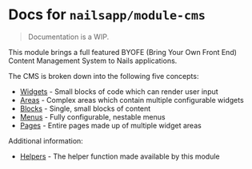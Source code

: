 # Docs for `nailsapp/module-cms`
> Documentation is a WIP.


This module brings a full featured BYOFE (Bring Your Own Front End) Content Management System to Nails applications.

The CMS is broken down into the following five concepts:

- [Widgets](/docs/widgets/README.md) - Small blocks of code which can render user input
- [Areas](/docs/areas/README.md) - Complex areas which contain multiple configurable widgets
- [Blocks](/docs/blocks/README.md) - Single, small blocks of content
- [Menus](/docs/menus/README.md) - Fully configurable, nestable menus
- [Pages](/docs/pages/README.md) - Entire pages made up of multiple widget areas

Additional information:

- [Helpers](/docs/helpers.md) - The helper function made available by this module
